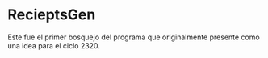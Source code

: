 # RecieptsGen
<!--Formato de descripción de repositorios-->
<!----Notas---->
<!----Separador de las notas---->
<!----Directorio con descripción de los programas---->
Este fue el primer bosquejo del programa que originalmente presente como una idea para el ciclo 2320.
<!----Separador del directorio con descripción de los programas---->